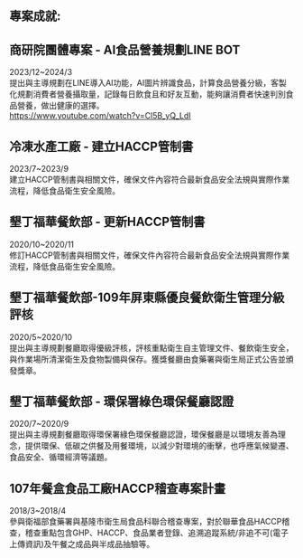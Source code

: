 ## 專案成就:

## 商研院團體專案 - AI食品營養規劃LINE BOT  
2023/12~2024/3  
提出與主導規劃在LINE導入AI功能，AI圖片辨識食品，計算食品營養分級，客製化規劃消費者營養攝取量，記錄每日飲食且和好友互動，能夠讓消費者快速判別食品營養，做出健康的選擇。  
https://www.youtube.com/watch?v=Cl5B_yQ_LdI  

## 冷凍水產工廠 - 建立HACCP管制書
2023/7~2023/9  
建立HACCP管制書與相關文件，確保文件內容符合最新食品安全法規與實際作業流程，降低食品衛生安全風險。

## 墾丁福華餐飲部 - 更新HACCP管制書
2020/10~2020/11  
修訂HACCP管制書與相關文件，確保文件內容符合最新食品安全法規與實際作業流程，降低食品衛生安全風險。

## 墾丁福華餐飲部-109年屏東縣優良餐飲衛生管理分級評核  
2020/5~2020/10  
提出與主導規劃餐廳取得優級評核，評核重點衛生自主管理文件、餐飲衛生安全，與作業場所清潔衛生及食物製備與保存。獲獎餐廳由食藥署與衛生局正式公告並頒發獎章。  

  
## 墾丁福華餐飲部 - 環保署綠色環保餐廳認證
2020/7~2020/9  
提出與主導規劃餐廳取得環保署綠色環保餐廳認證，環保餐廳是以環境友善為理念，提供環保、低碳之供餐及用餐環境，以減少對環境的衝擊，也呼應氣候變遷、食品安全、循環經濟等議題。

  
## 107年餐盒食品工廠HACCP稽查專案計畫
2018/3~2018/4  
參與衛福部食藥署與基隆市衛生局食品科聯合稽查專案，對於聯華食品HACCP稽查，稽查重點包含GHP、HACCP、食品業者登錄、追溯追蹤系統/非追不可(電子上傳資訊)及午餐之成品與半成品抽驗等。
